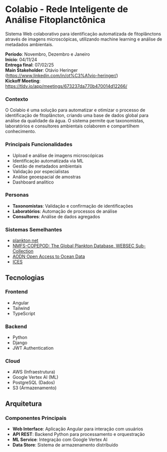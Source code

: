 # Colabio - Rede Inteligente de Análise Fitoplanctônica
Sistema Web colaborativo para identificação automatizada de fitoplânctons através de imagens microscópicas, utilizando machine learning e análise de metadados ambientais.

**Período**: Novembro, Dezembro e Janeiro  
**Início**: 04/11/24  
**Entrega final**: 07/02/25  
**Main Stakeholder**: Otávio Heringer (https://www.linkedin.com/in/ot%C3%A1vio-heringer/)  
**Kickoff Meeting**: https://tldv.io/app/meetings/673237da770b470014d12266/

### Contexto
O Colabio é uma solução para automatizar e otimizar o processo de identificação de fitoplâncton, criando uma base de dados global para análise da qualidade da água. O sistema permite que taxonomistas, laboratórios e consultores ambientais colaborem e compartilhem conhecimento.

### Principais Funcionalidades
- Upload e análise de imagens microscópicas
- Identificação automatizada via ML
- Gestão de metadados ambientais
- Validação por especialistas
- Análise geoespacial de amostras
- Dashboard analítico

### Personas
- **Taxonomistas**: Validação e confirmação de identificações
- **Laboratórios**: Automação de processos de análise
- **Consultores**: Análise de dados agregados

### Sistemas Semelhantes

- [plankton net](https://planktonnet.awi.de/)
- [NMFS-COPEPOD: The Global Plankton Database, WEBSEC Sub-Collection](https://obis.org/dataset/5cfef543-d293-45b8-b656-c3628ff34b7c)
- [AODN Open Access to Ocean Data](https://portal.aodn.org.au/search)
- [ICES]([./CHANGELOG.md](https://data.ices.dk/view-map))

## Tecnologias

### Frontend
- Angular
- Tailwind
- TypeScript

### Backend
- Python
- Django
- JWT Authentication

### Cloud
- AWS (Infraestrutura)
- Google Vertex AI (ML)
- PostgreSQL (Dados)
- S3 (Armazenamento)

## Arquitetura

### Componentes Principais
- **Web Interface**: Aplicação Angular para interação com usuários
- **API REST**: Backend Python para processamento e orquestração
- **ML Service**: Integração com Google Vertex AI
- **Data Store**: Sistema de armazenamento distribuído


